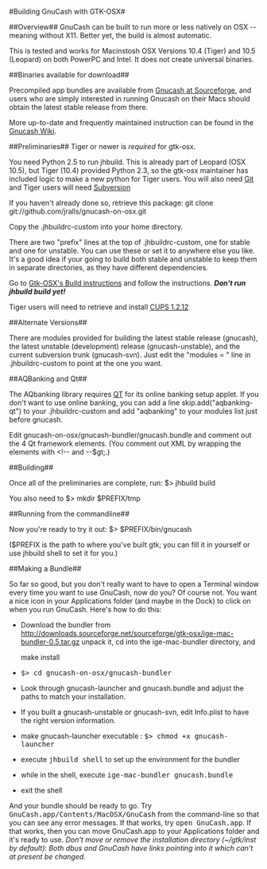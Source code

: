 #Building GnuCash with GTK-OSX#

##Overview##
GnuCash can be built to run more or less natively on OSX -- meaning
without X11. Better yet, the build is almost automatic.

This is tested and works for Macinstosh OSX Versions 10.4 (Tiger) and
10.5 (Leopard) on both PowerPC and Intel. It does not create universal
binaries.

##Binaries available for download##

Precompiled app bundles are available from [Gnucash at
Sourceforge](http://gnucash.sourceforge.net), and users who are simply
interested in running Gnucash on their Macs should obtain the latest
stable release from there.

More up-to-date and frequently maintained instruction can be found in
the [Gnucash Wiki](http://wiki.gnucash.org/wiki/MacOSX/Quartz).

##Preliminaries##
Tiger or newer is <em>required</em> for gtk-osx.

You need Python 2.5 to run jhbuild. This is already part of Leopard
(OSX 10.5), but Tiger (10.4) provided Python 2.3, so the gtk-osx
maintainer has included logic to make a new python for Tiger users.
You will also need [Git](http://metastatic.org/source/git-osx.html)
and Tiger users will need
[Subversion](http://www.open.collab.net/downloads/community/)

If you haven't already done so, retrieve this package:
    git clone git://github.com/jralls/gnucash-on-osx.git

Copy the .jhbuildrc-custom into your home directory.

There are two "prefix" lines at the top of .jhbuildrc-custom, one for stable and one for unstable. You can use these or set it to anywhere else you like. It's a good idea if your going to build both stable and unstable to keep them in separate directories, as they have different dependencies.

Go to [Gtk-OSX's Build instructions](http://sourceforge.net/apps/trac/gtk-osx/wiki/Build) and follow
the instructions. <b><em>Don't run jhbuild build yet!</em></b>

Tiger users will need to retrieve and install
[CUPS 1.2.12](http://downloads.sourceforge.net/cups/cups-1.2.12.dmg)


##Alternate Versions##

There are modules provided for building the latest stable release (gnucash), the latest unstable (development) release (gnucash-unstable), and the current subversion trunk (gnucash-svn). Just edit the "modules = " line in .jhbuildrc-custom to point at the one you want.

##AQBanking and Qt##

The AQbanking library requires [QT](http://qt.nokia.com/downloads/mac-os-cpp) for its online banking setup applet. If you don't want to use online banking, you can add a line 
	skip.add("aqbanking-qt")
to your .jhbuildrc-custom and add "aqbanking" to your modules list just before gnucash.

Edit gnucash-on-osx/gnucash-bundler/gnucash.bundle and comment out the 4
Qt framework elements. (You comment out XML by wrapping the elements with &lt;!-- and --$gt;.)

##Building##

Once all of the preliminaries are complete, run:
	$> jhbuild build

You also need to 
    	 $> mkdir $PREFIX/tmp 

##Running from the commandline##

Now you're ready to try it out:
	$> $PREFIX/bin/gnucash

($PREFIX is the path to where you've built gtk; you can fill it in yourself or use jhbuild shell to set it for you.) 

##Making a Bundle##

So far so good, but you don't really want to have to open a Terminal
window every time you want to use GnuCash, now do you? Of course
not. You want a nice icon in your Applications folder (and maybe in
the Dock) to click on when you run GnuCash. Here's how to do this:

 * Download the bundler from http://downloads.sourceforge.net/sourceforge/gtk-osx/ige-mac-bundler-0.5.tar.gz unpack it, cd into the ige-mac-bundler directory, and

	make install
 * 
	<tt>$> cd gnucash-on-osx/gnucash-bundler</tt>
 * Look through gnucash-launcher and gnucash.bundle and adjust the paths to match your installation.
 * If you built a gnucash-unstable or gnucash-svn, edit Info.plist to have the right version information.
 * make gnucash-launcher executable :
	<tt>$> chmod +x gnucash-launcher</tt>
 * execute 
 	<tt>jhbuild shell</tt>
   to set up the environment for the bundler
 * while in the shell, execute 
	<tt>ige-mac-bundler gnucash.bundle</tt>
 * exit the shell

And your bundle should be ready to go.
Try <tt>GnuCash.app/Contents/MacOSX/GnuCash</tt> from the command-line so that you can see any error messages. If that works, try <tt>open GnuCash.app</tt>. If that works, then you can move GnuCash.app to your Applications folder and it's ready to use. <em>Don't move or remove the installation directory (~/gtk/inst by default): Both dbus and GnuCash have links pointing into it which can't at present be changed.</em>

